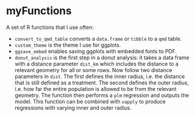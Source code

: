 # myFunctions
A set of R functions that I use often:
-   `convert_to_qmd_table` converts a `data.frame` or `tibble` to a `qmd` table.
-   `custom_theme` is the theme I use for ggplots.
-   `ggsave_embed` enables saving ggplots with embedded fonts to PDF.
-   `donut_analysis` is the first step in a donut analysis: it takes a data frame with a distance parameter `dist_km` which includes the distance to a relevant geometry for all or some rows. Now follow two distance parameters in `dist`. The first defines the inner radius, i.e. the distance that is still defined as a treatment. The second defines the outer radius, i.e. how far the entire population is allowed to be from the relevant geometry. The function then performs a `plm` regression and outputs the model. This function can be combined with `vapply` to produce regressions with varying inner and outer radius.  
